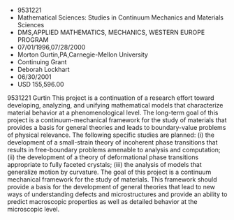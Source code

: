 
* 9531221
* Mathematical Sciences: Studies in Continuum Mechanics and Materials Sciences
* DMS,APPLIED MATHEMATICS, MECHANICS, WESTERN EUROPE PROGRAM
* 07/01/1996,07/28/2000
* Morton Gurtin,PA,Carnegie-Mellon University
* Continuing Grant
* Deborah Lockhart
* 06/30/2001
* USD 155,596.00

9531221 Gurtin This project is a continuation of a research effort toward
developing, analyzing, and unifying mathematical models that characterize
material behavior at a phenomenological level. The long-term goal of this
project is a continuum-mechanical framework for the study of materials that
provides a basis for general theories and leads to boundary-value problems of
physical relevance. The following specific studies are planned: (i) the
development of a small-strain theory of incoherent phase transitions that
results in free-boundary problems amenable to analysis and computation; (ii) the
development of a theory of deformational phase transitions appropriate to fully
faceted crystals; (iii) the analysis of models that generalize motion by
curvature. The goal of this project is a continuum mechanical framework for the
study of materials. This framework should provide a basis for the development of
general theories that lead to new ways of understanding defects and
microstructures and provide an ability to predict macroscopic properties as well
as detailed behavior at the microscopic level.
